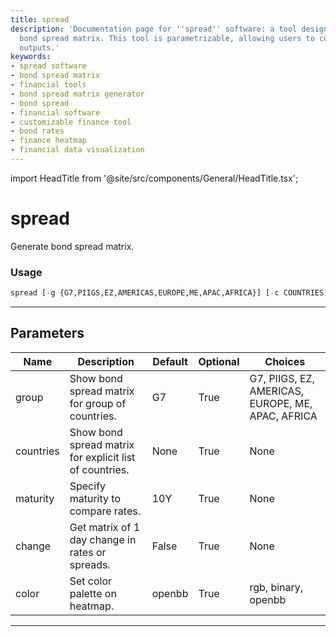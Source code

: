 ```yaml
---
title: spread
description: 'Documentation page for ''spread'' software: a tool designed to generate
  bond spread matrix. This tool is parametrizable, allowing users to customize its
  outputs.'
keywords:
- spread software
- bond spread matrix
- financial tools
- bond spread matrix generator
- bond spread
- financial software
- customizable finance tool
- bond rates
- finance heatmap
- financial data visualization
---
```


import HeadTitle from '@site/src/components/General/HeadTitle.tsx';

<HeadTitle title="spread - Economy - Reference | OpenBB Terminal Docs" />

# spread

Generate bond spread matrix.

### Usage

```python
spread [-g {G7,PIIGS,EZ,AMERICAS,EUROPE,ME,APAC,AFRICA}] [-c COUNTRIES] [-m MATURITY] [--change CHANGE] [--color {rgb,binary,openbb}]
```

---

## Parameters

| Name | Description | Default | Optional | Choices |
| ---- | ----------- | ------- | -------- | ------- |
| group | Show bond spread matrix for group of countries. | G7 | True | G7, PIIGS, EZ, AMERICAS, EUROPE, ME, APAC, AFRICA |
| countries | Show bond spread matrix for explicit list of countries. | None | True | None |
| maturity | Specify maturity to compare rates. | 10Y | True | None |
| change | Get matrix of 1 day change in rates or spreads. | False | True | None |
| color | Set color palette on heatmap. | openbb | True | rgb, binary, openbb |

---
